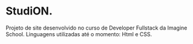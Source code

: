 # StudiON.
Projeto de site desenvolvido no curso de Developer Fullstack da Imagine School.
Linguagens utilizadas até o momento: Html e CSS.
